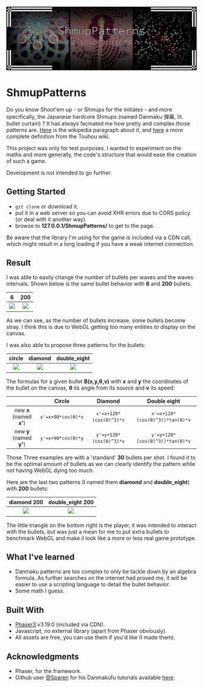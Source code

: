 ![Shmup Patterns](.readme/project_title.png)

# ShmupPatterns

Do you know Shoot'em up - or Shmups for the initiates - and more specifically, the Japanese hardcore Shmups (named Danmaku 弾幕, lit. bullet curtain) ? It has always facinated me how pretty and complex those patterns are. [Here](https://en.wikipedia.org/wiki/Shoot_%27em_up#Bullet_hell) is the wikipedia paragraph about it, and [here](https://en.touhouwiki.net/wiki/Danmaku) a more complete definition from the Touhou wiki.

This project was only for test purposes. I wanted to experiment on the maths and more generally, the code's structure that would ease the creation of such a game.

Development is not intended to go further.

## Getting Started

* `git clone` or download it.
* put it in a web server so you can avoid XHR errors due to CORS policy (or deal with it another way).
* browse to **127.0.0.1/ShmupPatterns/** to get to the page.

Be aware that the library I'm using for the game is included via a CDN call, which might result in a long loading if you have a weak internet connection.

## Result

I was able to easily change the number of bullets per waves and the waves intervals. Shown below is the same bullet behavior with **6** and **200** bullets.

|6|200|
|:-:|:-:|
|<image src=".readme/bullets_6.gif" width="200px"/>|<image src=".readme/bullets_200.gif" width="200px"/>|

As we can see, as the number of bullets increase, some bullets become stray. I think this is due to WebGL getting too many entities to display on the canvas.

I was also able to propose three patterns for the bullets:

|circle|diamond|double_eight|
|:-:|:-:|:-:|
|<image src=".readme/bullets_c_30.gif" width="200px"/>|<image src=".readme/bullets_d_30.gif" width="200px"/>|<image src=".readme/bullets_de_30.gif" width="200px"/>|

The formulas for a given bullet **B(x,y,θ,v)** with **x** and **y** the coordinates of the bullet on the canvas, **θ** its angle from its source and **v** its speed:

||Circle|Diamond|Double eight|
|:-:|:-:|:-:|:-:|
|new **x** (named **x'**)|`x'=x+90*cos(θ)*v`|`x'=x+120*(cos(θ)^3)*v`|`x'=x+120*(cos(θ)^3))*tan(θ)*v`|
|new **y** (named **y'**)|`y'=x+90*cos(θ)*y`|`y'=y+120*(cos(θ)^3)*v`|`y'=y+120*(cos(θ)^3))*tan(θ)*v`|

Those Three examples are with a 'standard' **30** bullets per shot. I found it to be the optimal amount of bullets as we can clearly identify the pattern while not having WebGL dying too much.

Here are the last two patterns (I named them **diamond** and **double_eight**) with **200** bullets:

|diamond 200|double_eight 200|
|:-:|:-:|
|<image src=".readme/bullets_d_200.gif" width="200px"/>|<image src=".readme/bullets_de_200.gif" width="200px"/>|

The little triangle on the bottom right is the player, it was intended to interact with the bullets, but was just a mean for me to put extra bullets to benchmark WebGL and make il look like a more or less real game prototype.

## What I've learned

* Danmaku patterns are too complex to only be tackle down by an algebra formula. As further searches on the internet had proved me, it will be easier to use a scripting language to detail the bullet behavior.
* Some math I guess.

## Built With

* [Phaser3](https://github.com/photonstorm/phaser) v3.19.0 (included via CDN).
* Javascript, no external library (apart from Phaser obviously).
* All assets are free, you can use them if you'd like (I made them).

## Acknowledgments

* Phaser, for the framework.
* Github user [@Sparen](https://github.com/sparen) for his Danmakufu tutorials available [here](https://sparen.github.io/ph3tutorials/ph3u1l11.html).
